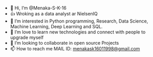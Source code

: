 - 👋 Hi, I’m @Menaka-S-K-16
- 👍 Wroking as a data analyst ar NielsenIQ
- 👀 I’m interested in Python programming, Research, Data Science, Machine Learning, Deep Learning and SQL.
- 🌱 I’m love to learn new technologies and connect with people to upgrade myself
- 💞️ I’m looking to collaborate in open source Projects
- 📫 How to reach me MAIL ID: menakask16011998@gmail.com

<!---
Menaka-S-K-16/Menaka-S-K-16 is a ✨ special ✨ repository because its `README.md` (this file) appears on your GitHub profile.
You can click the Preview link to take a look at your changes.
--->
